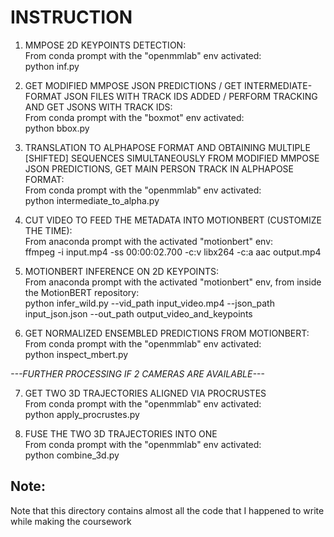 # INSTRUCTION
1. MMPOSE 2D KEYPOINTS DETECTION:<br>
From conda prompt with the "openmmlab" env activated:<br>
python inf.py<br>

2. GET MODIFIED MMPOSE JSON PREDICTIONS / GET INTERMEDIATE-FORMAT JSON FILES WITH TRACK IDS ADDED / PERFORM TRACKING AND GET JSONS WITH TRACK IDS:<br>
From conda prompt with the "boxmot" env activated:<br>
python bbox.py<br>

3. TRANSLATION TO ALPHAPOSE FORMAT AND OBTAINING MULTIPLE [SHIFTED] SEQUENCES SIMULTANEOUSLY FROM MODIFIED MMPOSE JSON PREDICTIONS, GET MAIN PERSON TRACK IN ALPHAPOSE FORMAT:<br>
From conda prompt with the "openmmlab" env activated:<br>
python intermediate_to_alpha.py<br>

4. CUT VIDEO TO FEED THE METADATA INTO MOTIONBERT (CUSTOMIZE THE TIME):<br>
From anaconda prompt with the activated "motionbert" env:<br>
ffmpeg -i input.mp4 -ss 00:00:02.700 -c:v libx264 -c:a aac output.mp4<br>

5. MOTIONBERT INFERENCE ON 2D KEYPOINTS:<br>
From anaconda prompt with the activated "motionbert" env, from inside the MotionBERT repository:<br>
python infer_wild.py --vid_path input_video.mp4 --json_path input_json.json --out_path output_video_and_keypoints<br>

6. GET NORMALIZED ENSEMBLED PREDICTIONS FROM MOTIONBERT:<br>
From conda prompt with the "openmmlab" env activated:<br>
python inspect_mbert.py<br>


     
*---FURTHER PROCESSING IF 2 CAMERAS ARE AVAILABLE---*<br>

7. GET TWO 3D TRAJECTORIES ALIGNED VIA PROCRUSTES<br>
From conda prompt with the "openmmlab" env activated:<br>
python apply_procrustes.py<br>

8. FUSE THE TWO 3D TRAJECTORIES INTO ONE<br>
From conda prompt with the "openmmlab" env activated:<br>
python combine_3d.py<br>


## Note:
Note that this directory contains almost all the code that I happened to write while making the coursework
